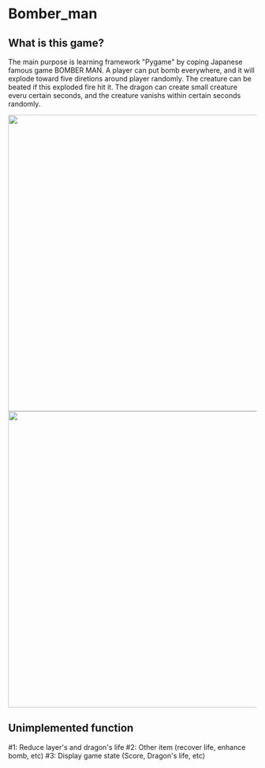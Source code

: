 # Bomber_man

## What is this game?
The main purpose is learning framework "Pygame" by coping Japanese famous game BOMBER MAN.
A player can put bomb everywhere, and it will explode toward five diretions around player randomly.
The creature can be beated if this exploded fire hit it.
The dragon can create small creature everu certain seconds, and the creature vanishs within certain seconds randomly.

<img src="https://github.com/RyunosukeIchiyasu/Bomber_man/blob/master/pics%20for%20readme/1.jpg" width="600">

<img src="https://github.com/RyunosukeIchiyasu/Bomber_man/blob/master/pics%20for%20readme/2.jpg" width="600">

## Unimplemented function
#1: Reduce layer's and dragon's life
#2: Other item (recover life, enhance bomb, etc)
#3: Display game state (Score, Dragon's life, etc)
